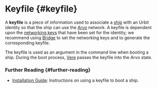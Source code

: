 # Keyfile {#keyfile}

A **keyfile** is a piece of information used to associate a [ship](ship.md) with an Urbit identity so that the ship can use the [Arvo](arvo.md) network. A keyfile is dependent upon the [networking keys](bridge.md) that have been set for the identity; we recommend using [Bridge](bridge.md) to set the networking keys and to generate the corresponding keyfile.

The keyfile is used as an argument in the command line when booting a ship. During the boot process, [Vere](vere.md) passes the keyfile into the Arvo state.

### Further Reading {#further-reading}

- [Installation Guide](../manual/getting-started): Instructions on using a keyfile to boot a ship.

